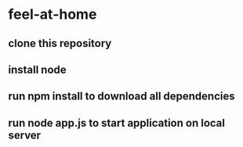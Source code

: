 # feel-at-home

## clone this repository
## install node
## run npm install to download all dependencies
## run node app.js to start application on local server

